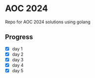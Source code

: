 AOC 2024
========

Repo for AOC 2024 solutions using golang

Progress
--------

- [x] day 1
- [x] day 2
- [x] day 3
- [x] day 4
- [x] day 5
